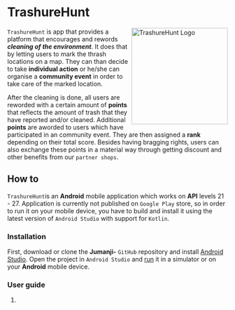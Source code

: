 # TrashureHunt

<img src="https://github.com/ninoprek/Jumanji-/blob/master/app/src/main/Readme_Logo.png" alt="TrashureHunt Logo" width="220" align="right">

`TrashureHunt` is app that provides a platform that encourages and rewords __*cleaning of the environment*__. It does that by letting users to mark the thrash locations on a map. They can than decide to take __individual action__ or he/she can organise a __community event__ in order to take care of the marked location. 

After the cleaning is done, all users are reworded with a certain amount of __points__ that reflects the amount of trash that they have reported and/or cleaned. Additional __points__ are aworded to users which have participated in an community event. They are then assigned a __rank__ depending on their total score. Besides having bragging rights, users can also exchange these points in a material way through getting discount and other benefits from our `partner shops`.

## How to

`TrashureHunt`is an __Android__ mobile application which works on __API__ levels 21 - 27. Application is currently not published on `Google Play` store, so in order to run it on your mobile device, you have to build and install it using the latest version of `Android Studio` with support for `Kotlin`.

### Installation

First, download or clone the __Jumanji-__ `GitHub` repository and install [Android Studio](https://developer.android.com/studio/). Open the project in `Android Studio` and [run](https://developer.android.com/training/basics/firstapp/running-app) it in a simulator or on your __Android__ mobile device. 

### User guide

1.  
